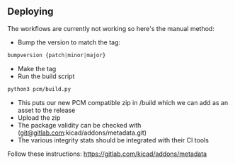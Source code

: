 ## Deploying
The workflows are currently not working so here's the manual method:

+ Bump the version to match the tag:
```python
bumpversion {patch|minor|major}
```
+ Make the tag
+ Run the build script
```sh
python3 pcm/build.py
```
+ This puts our new PCM compatible zip in /build which we can add as an asset to the release
+ Upload the zip
+ The package validity can be checked with (git@gitlab.com:kicad/addons/metadata.git)
+ The various integrity stats should be integrated with their CI tools

Follow these instructions: https://gitlab.com/kicad/addons/metadata
